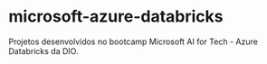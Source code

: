 # microsoft-azure-databricks
Projetos desenvolvidos no bootcamp Microsoft AI for Tech - Azure Databricks da DIO.
